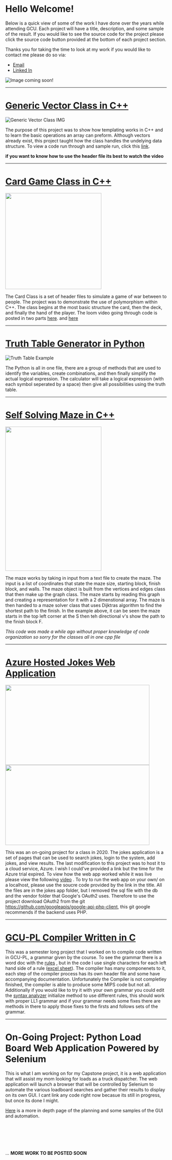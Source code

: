 # Hello Welcome! 
Below is a quick view of some of the work I have done over the years while attending GCU. Each project will have a title,
description, and some sample of the result. If you would like to see the source code for the project please click the source
code button provided at the bottom of each project section. 

Thanks you for taking the time to look at my work if you would like to contact me please do so via:
* [Email](mailto:anthony.canar@gmail.com)
* [Linked In](https://www.linkedin.com/in/dennis-canar-b60929178/)

![Image coming soon!]()

---

# [Generic Vector Class in C++](https://github.com/dcanar9/Coursework/tree/master/MyGenericVec)
![Generic Vector Class IMG](/images/GenericVector.png)

The purpose of this project was to show how templating works in C++ and to learn the basic operations
an array can preform. Although vectors already exist, this project taught how the class handles the 
undelying data structure. To view a code run through and sample run, click this [link](https://www.useloom.com/share/b005120a36574512bde76d4549da7698).

**if you want to know how to use the header file its best to watch the video**

---

# [Card Game Class in C++](https://github.com/dcanar9/Coursework/tree/master/Card%20Game%20Files)

<img src="https://github.com/dcanar9/Coursework/blob/master/images/Card%20Game.png?raw=true" width="300" height="300">

The Card Class is a set of header files to simulate a game of war between to people. The project was to 
demonstrate the use of polymorphism within C++. The class begins at the most basic structure the card, then the 
deck, and finally the hand of the player. The loom video going through code is posted in two parts [here](https://www.useloom.com/share/7d04375206d34c34a146c9d2070cea8e). and [here]( https://www.useloom.com/share/7d04375206d34c34a146c9d2070cea8e)

---

# [Truth Table Generator in Python](https://github.com/dcanar9/Coursework/tree/master/Truth%20Table)
![Truth Table Example](/images/TruthTable.png)

The Python is all in one file, there are a group of methods that are used to identify the variables, create combinations,
and then finally simplify the actual logical expression. The calculator will take a logical expression (with each symbol seperated
by a space) then give all possibilities using the truth table. 

---

# [Self Solving Maze in C++](https://github.com/dcanar9/Coursework/tree/master/Self%20Solving%20Maze)

<img src="https://github.com/dcanar9/Coursework/blob/master/images/MazeOutput.png?raw=true" width="300" height="450">

The maze works by taking in input from a text file to create the maze. The input is a list of coordinates that state the maze size, starting block, 
finish block, and walls. The maze object is built from the vertices and edges class that then make up the graph class. The maze starts by reading this graph and creating a representation for it with a 2 dimenstional array. The maze is then handed to a maze solver class that uses Dijktras algorithm to find the shortest path to the finish. In the example above, it can be seen the maze starts in the top left corner at the S then teh directional v's show the path to the finish block F.

_This code was made a while ago without proper knowledge of code organization so sorry for the classes all in one cpp file_

---

# [Azure Hosted Jokes Web Application](https://github.com/dcanar9/Coursework/tree/master/Azure%20Jokes%20Web%20App)

<img src="https://github.com/dcanar9/Coursework/blob/master/images/JokesLoginScreen.png?raw=true" width="450" height="250">
<img src="https://github.com/dcanar9/Coursework/blob/master/images/JokesSearchScreen.png?raw=true" width="450" height="250">

This was an on-going project for a class in 2020. The jokes application is a set of pages that can be used to search jokes, login to the system, add jokes, and view results. The last modification to this project was to host it to a cloud service, Azure. I wish I could've provided a link but the time for the Azure trial expired. To view how the web app worked while it was live please view the following [video](https://www.loom.com/share/1237e5f329cf4c7498de3405cbf56983?sharedAppSource=personal_library) . To try to run the web app on your own/ on a localhost, please use the soucre code provided by the link in the title. All the files are in the jokes app folder, but I removed the sql file with the db and the vendor folder that Google's OAuth2 uses. Therefore to use the project download OAuth2 from the git https://github.com/googleapis/google-api-php-client, this git google recommends if the backend uses PHP. 

---

# [GCU-PL Compiler Written in C](https://github.com/dcanar9/Coursework/tree/master/Project%205%20Compiler)

This was a semester long project that I worked on to compile code written in GCU-PL, a grammar given by the course. To see the grammar there is a word doc with the [rules](https://github.com/dcanar9/Coursework/blob/master/Project%205%20Compiler/C--Grammar.docx) , but in the code I use single characters for each left hand side of a rule ([excel sheet](https://github.com/dcanar9/Coursework/blob/master/Project%205%20Compiler/C--AbbreviatedGrammar.xlsx)). The compiler has many componenets to it, each step of the compiler process has its own header file and some have accompanying documentation. Unfortunately the Compiler is not completley finished, the compiler is able to produce some MIPS code but not all. Additionally if you would like to try it with your own grammar you could edit the [syntax analyzer](https://github.com/dcanar9/Coursework/blob/master/Project%205%20Compiler/SyntaxAnalyzer.h) initialize method to use different rules, this should work with proper LL1 grammar and if your grammar needs some fixes there are methods in there to apply those fixes to the firsts and follows sets of the grammar. 

---

# On-Going Project: Python Load Board Web Application Powered by Selenium 

This is what I am working on for my Capstone project, it is a web application that will assist my mom looking for loads as a truck dispatcher. The web application will launch a browser that will be controlled by Selenium to automate the various loadboard searches and gather their results to display on its own GUI. I cant link any code right now becasue its still in progress, but once its done I might. 

[Here](https://padlet.com/isac_artzi/62exyzmr15qznyc3) is a more in depth page of the planning and some samples of the GUI and automation.


<br/><br/><br/><br/><br/>
...
**MORE WORK TO BE POSTED SOON**
